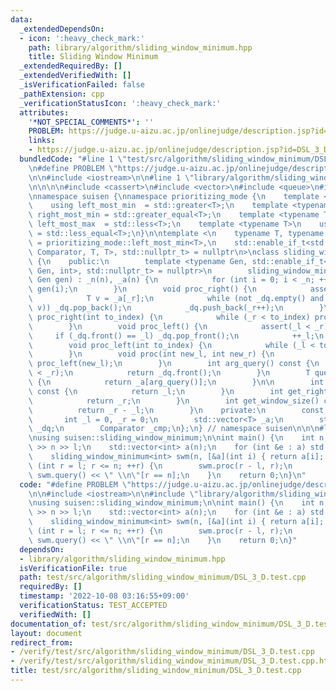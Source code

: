 ```yaml
---
data:
  _extendedDependsOn:
  - icon: ':heavy_check_mark:'
    path: library/algorithm/sliding_window_minimum.hpp
    title: Sliding Window Minimum
  _extendedRequiredBy: []
  _extendedVerifiedWith: []
  _isVerificationFailed: false
  _pathExtension: cpp
  _verificationStatusIcon: ':heavy_check_mark:'
  attributes:
    '*NOT_SPECIAL_COMMENTS*': ''
    PROBLEM: https://judge.u-aizu.ac.jp/onlinejudge/description.jsp?id=DSL_3_D
    links:
    - https://judge.u-aizu.ac.jp/onlinejudge/description.jsp?id=DSL_3_D
  bundledCode: "#line 1 \"test/src/algorithm/sliding_window_minimum/DSL_3_D.test.cpp\"\
    \n#define PROBLEM \"https://judge.u-aizu.ac.jp/onlinejudge/description.jsp?id=DSL_3_D\"\
    \n\n#include <iostream>\n\n#line 1 \"library/algorithm/sliding_window_minimum.hpp\"\
    \n\n\n\n#include <cassert>\n#include <vector>\n#include <queue>\n#include <type_traits>\n\
    \nnamespace suisen {\nnamespace prioritizing_mode {\n    template <typename T>\n\
    \    using left_most_min  = std::greater<T>;\n    template <typename T>\n    using\
    \ right_most_min = std::greater_equal<T>;\n    template <typename T>\n    using\
    \ left_most_max  = std::less<T>;\n    template <typename T>\n    using right_most_max\
    \ = std::less_equal<T>;\n}\n\ntemplate <\n    typename T, typename Comparator\
    \ = prioritizing_mode::left_most_min<T>,\n    std::enable_if_t<std::is_invocable_r_v<bool,\
    \ Comparator, T, T>, std::nullptr_t> = nullptr\n>\nclass sliding_window_minimum\
    \ {\n    public:\n        template <typename Gen, std::enable_if_t<std::is_invocable_r_v<T,\
    \ Gen, int>, std::nullptr_t> = nullptr>\n        sliding_window_minimum(int n,\
    \ Gen gen) : _n(n), _a(n) {\n            for (int i = 0; i < _n; ++i) _a[i] =\
    \ gen(i);\n        }\n        void proc_right() {\n            assert(_r < _n);\n\
    \            T v = _a[_r];\n            while (not _dq.empty() and _cmp(_a[_dq.back()],\
    \ v)) _dq.pop_back();\n            _dq.push_back(_r++);\n        }\n        void\
    \ proc_right(int to_index) {\n            while (_r < to_index) proc_right();\n\
    \        }\n        void proc_left() {\n            assert(_l < _r);\n       \
    \     if (_dq.front() == _l) _dq.pop_front();\n            ++_l;\n        }\n\
    \        void proc_left(int to_index) {\n            while (_l < to_index) proc_left();\n\
    \        }\n        void proc(int new_l, int new_r) {\n            proc_right(new_r),\
    \ proc_left(new_l);\n        }\n        int arg_query() const {\n            assert(_l\
    \ < _r);\n            return _dq.front();\n        }\n        T query() const\
    \ {\n            return _a[arg_query()];\n        }\n\n        int get_left()\
    \ const {\n            return _l;\n        }\n        int get_right() const {\n\
    \            return _r;\n        }\n        int get_window_size() const {\n  \
    \          return _r - _l;\n        }\n    private:\n        const int _n;\n \
    \       int _l = 0, _r = 0;\n        std::vector<T> _a;\n        std::deque<int>\
    \ _dq;\n        Comparator _cmp;\n};\n} // namespace suisen\n\n\n#line 6 \"test/src/algorithm/sliding_window_minimum/DSL_3_D.test.cpp\"\
    \nusing suisen::sliding_window_minimum;\n\nint main() {\n    int n, l;\n    std::cin\
    \ >> n >> l;\n    std::vector<int> a(n);\n    for (int &e : a) std::cin >> e;\n\
    \    sliding_window_minimum<int> swm(n, [&a](int i) { return a[i]; });\n    for\
    \ (int r = l; r <= n; ++r) {\n        swm.proc(r - l, r);\n        std::cout <<\
    \ swm.query() << \" \\n\"[r == n];\n    }\n    return 0;\n}\n"
  code: "#define PROBLEM \"https://judge.u-aizu.ac.jp/onlinejudge/description.jsp?id=DSL_3_D\"\
    \n\n#include <iostream>\n\n#include \"library/algorithm/sliding_window_minimum.hpp\"\
    \nusing suisen::sliding_window_minimum;\n\nint main() {\n    int n, l;\n    std::cin\
    \ >> n >> l;\n    std::vector<int> a(n);\n    for (int &e : a) std::cin >> e;\n\
    \    sliding_window_minimum<int> swm(n, [&a](int i) { return a[i]; });\n    for\
    \ (int r = l; r <= n; ++r) {\n        swm.proc(r - l, r);\n        std::cout <<\
    \ swm.query() << \" \\n\"[r == n];\n    }\n    return 0;\n}"
  dependsOn:
  - library/algorithm/sliding_window_minimum.hpp
  isVerificationFile: true
  path: test/src/algorithm/sliding_window_minimum/DSL_3_D.test.cpp
  requiredBy: []
  timestamp: '2022-10-08 03:16:55+09:00'
  verificationStatus: TEST_ACCEPTED
  verifiedWith: []
documentation_of: test/src/algorithm/sliding_window_minimum/DSL_3_D.test.cpp
layout: document
redirect_from:
- /verify/test/src/algorithm/sliding_window_minimum/DSL_3_D.test.cpp
- /verify/test/src/algorithm/sliding_window_minimum/DSL_3_D.test.cpp.html
title: test/src/algorithm/sliding_window_minimum/DSL_3_D.test.cpp
---
```

